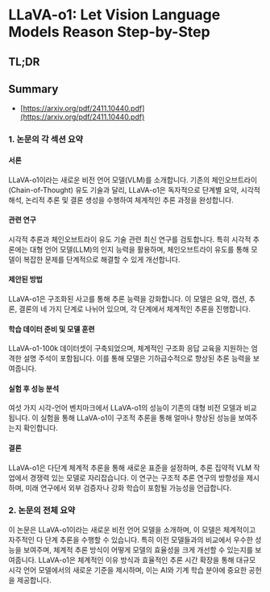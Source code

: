 # LLaVA-o1: Let Vision Language Models Reason Step-by-Step
## TL;DR
## Summary
- [https://arxiv.org/pdf/2411.10440.pdf](https://arxiv.org/pdf/2411.10440.pdf)

### 1. 논문의 각 섹션 요약

#### 서론
LLaVA-o1이라는 새로운 비전 언어 모델(VLM)를 소개합니다. 기존의 체인오브트라이(Chain-of-Thought) 유도 기술과 달리, LLaVA-o1은 독자적으로 단계별 요약, 시각적 해석, 논리적 추론 및 결론 생성을 수행하여 체계적인 추론 과정을 완성합니다.

#### 관련 연구
시각적 추론과 체인오브트라이 유도 기술 관련 최신 연구를 검토합니다. 특히 시각적 추론에는 대형 언어 모델(LLM)의 인지 능력을 활용하며, 체인오브트라이 유도를 통해 모델이 복잡한 문제를 단계적으로 해결할 수 있게 개선합니다.

#### 제안된 방법
LLaVA-o1은 구조화된 사고를 통해 추론 능력을 강화합니다. 이 모델은 요약, 캡션, 추론, 결론의 네 가지 단계로 나뉘어 있으며, 각 단계에서 체계적인 추론을 진행합니다.

#### 학습 데이터 준비 및 모델 훈련
LLaVA-o1-100k 데이터셋이 구축되었으며, 체계적인 구조화 응답 교육을 지원하는 엄격한 설명 주석이 포함됩니다. 이를 통해 모델은 기하급수적으로 향상된 추론 능력을 보여줍니다.

#### 실험 후 성능 분석
여섯 가지 시각-언어 벤치마크에서 LLaVA-o1의 성능이 기존의 대형 비전 모델과 비교됩니다. 이 실험을 통해 LLaVA-o1이 구조적 추론을 통해 얼마나 향상된 성능을 보여주는지 확인합니다.

#### 결론
LLaVA-o1은 다단계 체계적 추론을 통해 새로운 표준을 설정하며, 추론 집약적 VLM 작업에서 경쟁력 있는 모델로 자리잡습니다. 이 연구는 구조적 추론 연구의 방향성을 제시하며, 미래 연구에서 외부 검증자나 강화 학습이 포함될 가능성을 언급합니다.

### 2. 논문의 전체 요약

이 논문은 LLaVA-o1이라는 새로운 비전 언어 모델을 소개하며, 이 모델은 체계적이고 자주적인 다 단계 추론을 수행할 수 있습니다. 특히 이전 모델들과의 비교에서 우수한 성능을 보여주며, 체계적 추론 방식이 어떻게 모델의 효율성을 크게 개선할 수 있는지를 보여줍니다. LLaVA-o1은 체계적인 이유 방식과 효율적인 추론 시간 확장을 통해 대규모 시각 언어 모델에서의 새로운 기준을 제시하며, 이는 AI와 기계 학습 분야에 중요한 공헌을 제공합니다.